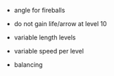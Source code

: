 - angle for fireballs
- do not gain life/arrow at level 10
- variable length levels
- variable speed per level

- balancing
